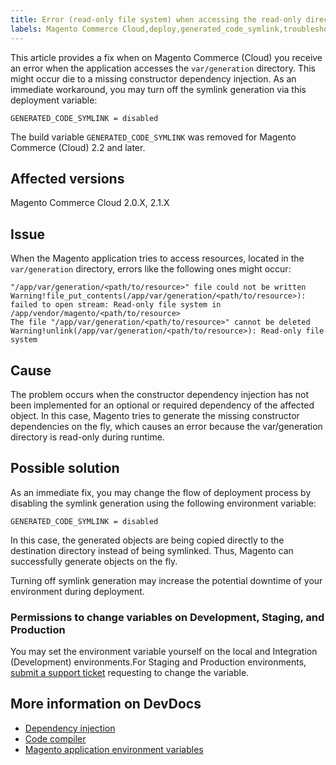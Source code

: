 ```yaml
---
title: Error (read-only file system) when accessing the read-only directory var generation
labels: Magento Commerce Cloud,deploy,generated_code_symlink,troubleshooting,var,var/generation
---
```


This article provides a fix when on Magento Commerce (Cloud) you receive an error when the application accesses the `` var/generation `` directory. This might occur die to a missing constructor dependency injection. As an immediate workaround, you may turn off the symlink generation via this deployment variable:

<pre><code class="language-clike">GENERATED_CODE_SYMLINK = disabled</code></pre>

<p class="warning">The build variable <code>GENERATED_CODE_SYMLINK</code> was removed for Magento Commerce (Cloud) 2.2 and later.</p>

## Affected versions

Magento Commerce Cloud 2.0.X, 2.1.X

## Issue

When the Magento application tries to access resources, located in the `` var/generation `` directory, errors like the following ones might occur:

<pre><code class="language-clike">"/app/var/generation/&lt;path/to/resource>" file could not be written Warning!file_put_contents(/app/var/generation/&lt;path/to/resource>): failed to open stream: Read-only file system in /app/vendor/magento/&lt;path/to/resource>
The file "/app/var/generation/&lt;path/to/resource>" cannot be deleted Warning!unlink(/app/var/generation/&lt;path/to/resource>): Read-only file system
</code></pre>

## Cause

The problem occurs when the constructor dependency injection has not been implemented for an optional or required dependency of the affected object. In this case, Magento tries to generate the missing constructor dependencies on the fly, which causes an error because the var/generation directory is read-only during runtime.

## Possible solution

As an immediate fix, you may change the flow of deployment process by disabling the symlink generation using the following environment variable:

<pre><code class="language-clike">GENERATED_CODE_SYMLINK = disabled</code></pre>

In this case, the generated objects are being copied directly to the destination directory instead of being symlinked. Thus, Magento can successfully generate objects on the fly.

<p class="warning">Turning off symlink generation may increase the potential downtime of your environment during deployment.</p>

### Permissions to change variables on Development, Staging, and Production

You may set the environment variable yourself on the local and Integration (Development) environments.For Staging and Production environments, [submit a support ticket](https://support.magento.com/hc/en-us/articles/360019088251) requesting to change the variable.

## More information on DevDocs

* [Dependency injection](http://devdocs.magento.com/guides/v2.2/extension-dev-guide/depend-inj.html)
* [Code compiler](http://devdocs.magento.com/guides/v2.2/config-guide/cli/config-cli-subcommands-compiler.html)
* [Magento application environment variables](http://devdocs.magento.com/guides/v2.2/cloud/env/environment-vars_magento.html)